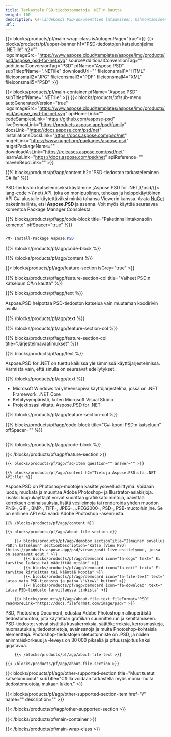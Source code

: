 ```yaml
---
title: Tarkastele PSD-tiedostomuotoja .NET:n kautta
weight: 100
description: C#-lähdekoodi PSD-dokumenttien lataamiseen, hahmontamiseen ja näyttämiseen .NET Frameworkissa, .NET Coressa.
url: 
---
```


{{< blocks/products/pf/main-wrap-class isAutogenPage="true">}}
{{< blocks/products/pf/upper-banner h1="PSD-tiedostojen katseluohjelma .NET:lle" h2="" logoImageSrc="https://www.aspose.cloud/templates/aspose/img/products/psd/aspose_psd-for-net.svg" sourceAdditionalConversionTag="" additionalConversionTag="PSD" pfName="Aspose.PSD" subTitlepfName=".NETille" downloadUrl="" fileiconsmall1="HTML" fileiconsmall2="JPG" fileiconsmall3="PDF" fileiconsmall4="XML" fileiconsmall5="PSD" >}}

{{< blocks/products/pf/main-container pfName="Aspose.PSD" subTitlepfName=".NET:lle" >}}
{{< blocks/products/pf/sub-menu autoGeneratedVersion="true" logoImageSrc="https://www.aspose.cloud/templates/aspose/img/products/psd/aspose_psd-for-net.svg" apiHomeLink="" codeSamplesLink="https://github.com/aspose-psd" liveDemosLink="https://products.aspose.app/psd/family" docsLink="https://docs.aspose.com/psd/net" installationsDocsLink="https://docs.aspose.com/psd/net" nugetLink="https://www.nuget.org/packages/aspose.psd" nugetPackageName="" downloadAsLink="https://releases.aspose.com/psd/net" learnAsLink="https://docs.aspose.com/psd/net" apiReference="" mavenRepoLink="" >}}

{{% blocks/products/pf/agp/content h2="PSD-tiedoston tarkasteleminen C#:lla" %}}

 PSD-tiedoston katselemiseksi käytämme
 [Aspose.PSD for .NET](/psd/{{< lang-code >}}net)
 API, joka on monipuolinen, tehokas ja helppokäyttöinen API C#-alustalle käytettäväksi minkä tahansa Viewerin kanssa. Avata
 [NuGet](https://www.nuget.org/packages/aspose.psd)
 paketinhallinta, etsi
 **Aspose.PSD**
 ja asenna. Voit myös käyttää seuraavaa komentoa Package Manager Consolesta.

{{% blocks/products/pf/agp/code-block title="Paketinhallintakonsolin komento" offSpacer="true" %}}

``` cs

PM> Install-Package Aspose.PSD

```

{{% /blocks/products/pf/agp/code-block %}}

{{% /blocks/products/pf/agp/content %}}

{{< blocks/products/pf/agp/feature-section isGrey="true" >}}

{{% blocks/products/pf/agp/feature-section-col title="Vaiheet PSD:n katseluun C#:n kautta" %}}

{{% blocks/products/pf/agp/text %}}

 Aspose.PSD helpottaa PSD-tiedoston katselua vain muutaman koodirivin avulla.

{{% /blocks/products/pf/agp/text %}}

{{% /blocks/products/pf/agp/feature-section-col %}}

{{% blocks/products/pf/agp/feature-section-col title="Järjestelmävaatimukset" %}}

{{% blocks/products/pf/agp/text %}}

 Aspose.PSD for .NET on tuettu kaikissa yleisimmissä käyttöjärjestelmissä. Varmista vain, että sinulla on seuraavat edellytykset.

{{% /blocks/products/pf/agp/text %}}

- Microsoft Windows tai yhteensopiva käyttöjärjestelmä, jossa on .NET Framework, .NET Core
- Kehitysympäristö, kuten Microsoft Visual Studio
- Projektissasi viitattu Aspose.PSD for .NET

{{% /blocks/products/pf/agp/feature-section-col %}}

{{% blocks/products/pf/agp/code-block title="C#-koodi PSD:n katseluun" offSpacer="" %}}

``` cs

```

{{% /blocks/products/pf/agp/code-block %}}

{{< /blocks/products/pf/agp/feature-section >}}

    {{< blocks/products/pf/agp/faq-item question="" answer="" >}}
 

<!-- aboutfile Starts -->

    {{% blocks/products/pf/agp/content h2="Tietoja Aspose.PSD:stä .NET API:lle" %}}

 Aspose.PSD on Photoshop-muotojen käsittelysovellusliittymä. Voidaan luoda, muokata ja muuntaa Adobe Photoshop- ja Illustrator-asiakirjoja. Lisäksi loppukäyttäjät voivat suorittaa grafiikkatoimintoja, päivittää kerroksen ominaisuuksia, lisätä vesileimoja tai renderoida yhden muodon PNG-, GIF-, BMP-, TIFF-, JPEG-, JPEG2000-, PSD-, PSB-muotoihin jne. Se on erillinen API eikä vaadi Adobe Photoshop -asennusta.



    {{% /blocks/products/pf/agp/content %}}

    {{< blocks/products/pf/agp/about-file-section >}}

        {{< blocks/products/pf/agp/demobox sectionTitle="Ilmainen sovellus PSD:n katseluun" sectionDescription="Katso [View PSD](https://products.aspose.app/psd/viewer/psd) live-esittelymme, jossa on seuraavat edut." >}}
            {{< blocks/products/pf/agp/democard icon="fa-cogs" text=" Ei tarvitse ladata tai määrittää mitään" >}}
            {{< blocks/products/pf/agp/democard icon="fa-edit" text=" Ei tarvitse kirjoittaa tai kääntää koodia" >}}
            {{< blocks/products/pf/agp/democard icon="fa-file-text" text=" Lataa vain PSD-tiedosto ja paina \"View\" button" >}}
            {{< blocks/products/pf/agp/democard icon="fa-download" text=" Lataa PSD-tiedosto tarvittaessa linkistä" >}}

        {{< blocks/products/pf/agp/about-file-text fileFormat="PSD" readMoreLink="https://docs.fileformat.com/image/psd/" >}}
PSD, Photoshop Document, edustaa Adobe Photoshopin alkuperäistä tiedostomuotoa, jota käytetään grafiikan suunnitteluun ja kehittämiseen. PSD-tiedostot voivat sisältää kuvakerroksia, säätökerroksia, kerrosmaskeja, huomautuksia, tiedostotietoja, avainsanoja ja muita Photoshop-kohtaisia ​​elementtejä. Photoshop-tiedostojen oletustunniste on .PSD, ja niiden enimmäiskorkeus ja -leveys on 30 000 pikseliä ja pituusrajoitus kaksi gigatavua.

        {{< /blocks/products/pf/agp/about-file-text >}}

    {{< /blocks/products/pf/agp/about-file-section >}}

<!-- aboutfile Ends -->

{{< blocks/products/pf/agp/other-supported-section title="Muut tuetut katselumuodot" subTitle="C#:lla voidaan tarkastella myös monia muita tiedostomuotoja, mukaan lukien." >}}

{{< blocks/products/pf/agp/other-supported-section-item href="/" name="" description="" >}}

{{< /blocks/products/pf/agp/other-supported-section >}}

{{< /blocks/products/pf/main-container >}}
    
{{< /blocks/products/pf/main-wrap-class >}}
